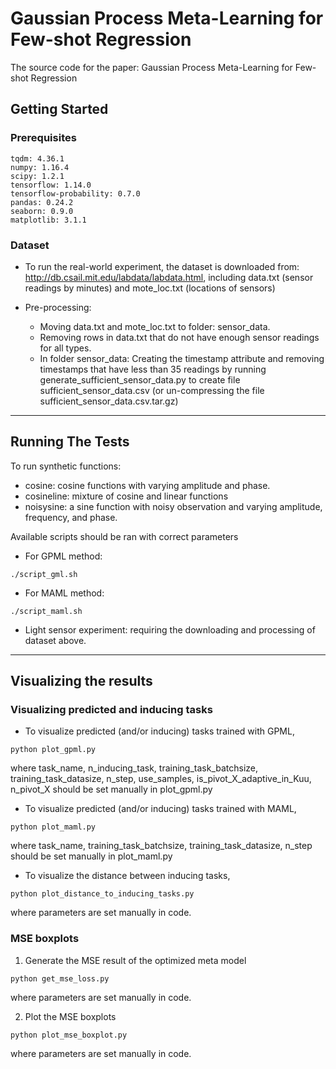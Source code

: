 # Gaussian Process Meta-Learning for Few-shot Regression
The source code for the paper: Gaussian Process Meta-Learning for Few-shot Regression


## Getting Started

### Prerequisites
```
tqdm: 4.36.1
numpy: 1.16.4
scipy: 1.2.1
tensorflow: 1.14.0
tensorflow-probability: 0.7.0
pandas: 0.24.2
seaborn: 0.9.0
matplotlib: 3.1.1
```

### Dataset
* To run the real-world experiment, the dataset is downloaded from: <http://db.csail.mit.edu/labdata/labdata.html>, including data.txt (sensor readings by minutes) and mote_loc.txt (locations of sensors)

* Pre-processing:
    * Moving data.txt and mote_loc.txt to folder: sensor_data.
    * Removing rows in data.txt that do not have enough sensor readings for all types.
    * In folder sensor_data: Creating the timestamp attribute and removing timestamps that have less than 35 readings by running generate_sufficient_sensor_data.py to create file sufficient_sensor_data.csv (or un-compressing the file sufficient_sensor_data.csv.tar.gz)

***

## Running The Tests
To run synthetic functions:
* cosine: cosine functions with varying amplitude and phase.
* cosineline: mixture of cosine and linear functions
* noisysine: a sine function with noisy observation and varying amplitude, frequency, and phase.

Available scripts should be ran with correct parameters
* For GPML method:
```
./script_gml.sh
```
* For MAML method:
```
./script_maml.sh
```

* Light sensor experiment: requiring the downloading and processing of dataset above.

***

## Visualizing the results

### Visualizing predicted and inducing tasks
* To visualize predicted (and/or inducing) tasks trained with GPML,
```
python plot_gpml.py
```
where task_name, n_inducing_task, training_task_batchsize, training_task_datasize, n_step, use_samples, is_pivot_X_adaptive_in_Kuu, n_pivot_X should be set manually in plot_gpml.py

* To visualize predicted (and/or inducing) tasks trained with MAML,
```
python plot_maml.py
```
where task_name, training_task_batchsize, training_task_datasize, n_step should be set manually in plot_maml.py

* To visualize the distance between inducing tasks,
```
python plot_distance_to_inducing_tasks.py
```
where parameters are set manually in code.

### MSE boxplots
1. Generate the MSE result of the optimized meta model
```
python get_mse_loss.py
```
where parameters are set manually in code.

2. Plot the MSE boxplots
```
python plot_mse_boxplot.py
```
where parameters are set manually in code.

